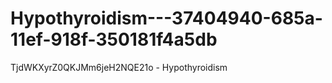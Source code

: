 # Hypothyroidism---37404940-685a-11ef-918f-350181f4a5db
TjdWKXyrZ0QKJMm6jeH2NQE21o - Hypothyroidism

